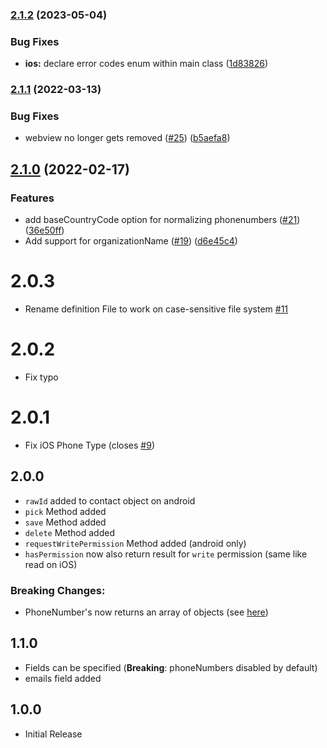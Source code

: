 ### [2.1.2](https://github.com/EinfachHans/cordova-plugin-contacts-x/compare/V2.1.1...V2.1.2) (2023-05-04)


### Bug Fixes

* **ios:** declare error codes enum within main class ([1d83826](https://github.com/EinfachHans/cordova-plugin-contacts-x/commit/1d83826753edd6b81009012699631eb4aaeb0cd3))

### [2.1.1](https://github.com/EinfachHans/cordova-plugin-contacts-x/compare/V2.1.0...V2.1.1) (2022-03-13)


### Bug Fixes

* webview no longer gets removed ([#25](https://github.com/EinfachHans/cordova-plugin-contacts-x/issues/25)) ([b5aefa8](https://github.com/EinfachHans/cordova-plugin-contacts-x/commit/b5aefa8df94510e5ca0e3b2a03df8c9b842a89b6))

## [2.1.0](https://github.com/EinfachHans/cordova-plugin-contacts-x/compare/V2.0.3...V2.1.0) (2022-02-17)


### Features

* add baseCountryCode option for normalizing phonenumbers ([#21](https://github.com/EinfachHans/cordova-plugin-contacts-x/issues/21)) ([36e50ff](https://github.com/EinfachHans/cordova-plugin-contacts-x/commit/36e50ff3ecf80f663259d31d1a8601ea50551212))
* Add support for organizationName ([#19](https://github.com/EinfachHans/cordova-plugin-contacts-x/issues/19)) ([d6e45c4](https://github.com/EinfachHans/cordova-plugin-contacts-x/commit/d6e45c40c1b7d85a26d4269b8e7fe65e27696d5c))

# 2.0.3
- Rename definition File to work on case-sensitive file system [#11](https://github.com/EinfachHans/cordova-plugin-contacts-x/pull/11)

# 2.0.2
- Fix typo

# 2.0.1
- Fix iOS Phone Type (closes [#9](https://github.com/EinfachHans/cordova-plugin-contacts-x/issues/9))

## 2.0.0
- `rawId` added to contact object on android
- `pick` Method added
- `save` Method added
- `delete` Method added
- `requestWritePermission` Method added (android only)
- `hasPermission` now also return result for `write` permission (same like read on iOS)

### Breaking Changes:

- PhoneNumber's now returns an array of objects (see [here](readme.md#contactxphonenumber))

## 1.1.0
- Fields can be specified (**Breaking**: phoneNumbers disabled by default)
- emails field added 

## 1.0.0
- Initial Release
